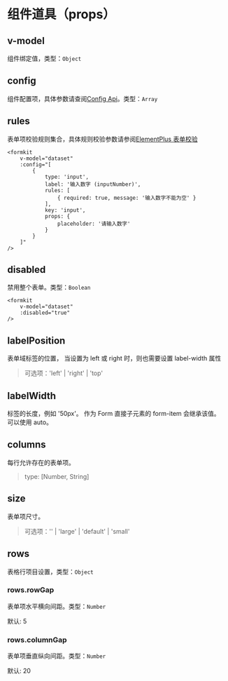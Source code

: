 # 组件道具（props）

## v-model
组件绑定值，类型：`Object`

## config
组件配置项，具体参数请查阅[Config Api](/config-api.md)。类型：`Array`

## rules
表单项校验规则集合，具体规则校验参数请参阅[ElementPlus 表单校验](https://element-plus.org/zh-CN/component/form.html#%E8%A1%A8%E5%8D%95%E6%A0%A1%E9%AA%8C)

``` vue{7-9}
<formkit
    v-model="dataset"
    :config="[
        {
            type: 'input',
            label: '输入数字 (inputNumber)',
            rules: [
                { required: true, message: '输入数字不能为空' }
            ],
            key: 'input',
            props: {
                placeholder: '请输入数字'
            }
        }
    ]"
/>
```

## disabled
禁用整个表单。类型：`Boolean`

``` vue{3}
<formkit
    v-model="dataset"
    :disabled="true"
/>
```

## labelPosition
表单域标签的位置， 当设置为 left 或 right 时，则也需要设置 label-width 属性

> 可选项：'left' | 'right' | 'top'

## labelWidth
标签的长度，例如 '50px'。 作为 Form 直接子元素的 form-item 会继承该值。 可以使用 auto。

## columns
每行允许存在的表单项。

> type: [Number, String]

## size
表单项尺寸。

> 可选项：'' | 'large' | 'default' | 'small'

## rows
表格行项目设置，类型：`Object`

### rows.rowGap
表单项水平横向间距。类型：`Number`

默认: 5

### rows.columnGap
表单项垂直纵向间距。类型：`Number`

默认: 20